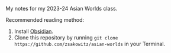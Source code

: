 My notes for my 2023-24 Asian Worlds class.

Recommended reading method:

1. Install [Obsidian](https://obsidian.md/).
2. Clone this repository by running
   `git clone https://github.com/zsakowitz/asian-worlds` in your Terminal.
